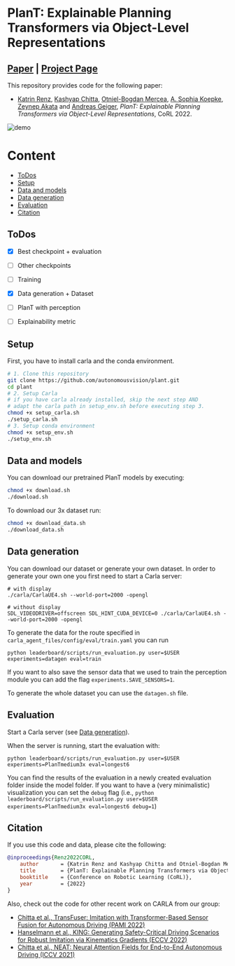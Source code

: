 # PlanT: Explainable Planning Transformers via Object-Level Representations

## [Paper](https://www.katrinrenz.de/plant/resources/2022_PlanT_CoRL.pdf) | [Project Page](http://www.katrinrenz.de/plant)


This repository provides code for the following paper:

- [Katrin Renz](https://www.katrinrenz.de), [Kashyap Chitta](https://kashyap7x.github.io/), [Otniel-Bogdan Mercea](https://merceaotniel.github.io/), [A. Sophia Koepke](https://www.eml-unitue.de/people/almut-sophia-koepke), [Zeynep Akata](https://www.eml-unitue.de/people/zeynep-akata) and [Andreas Geiger](http://www.cvlibs.net/),
*PlanT: Explainable Planning Transformers via Object-Level Representations*, CoRL 2022.  


![demo](gfx/plant_teaser.gif)

# Content
* [ToDos](#todos)
* [Setup](#setup)
* [Data and models](#data-and-models)
* [Data generation](#data-generation)
* [Evaluation](#evaluation)
* [Citation](#citation)

## ToDos
- [x] Best checkpoint + evaluation
- [ ] Other checkpoints
- [ ] Training
- [x] Data generation + Dataset
- [ ] PlanT with perception
- [ ] Explainability metric


## Setup
First, you have to install carla and the conda environment.

``` bash
# 1. Clone this repository
git clone https://github.com/autonomousvision/plant.git
cd plant
# 2. Setup Carla
# if you have carla already installed, skip the next step AND
# adapt the carla path in setup_env.sh before executing step 3.
chmod +x setup_carla.sh
./setup_carla.sh
# 3. Setup conda environment
chmod +x setup_env.sh
./setup_env.sh
```


## Data and models
You can download our pretrained PlanT models by executing:
``` bash
chmod +x download.sh
./download.sh
```

To download our 3x dataset run:
``` bash
chmod +x download_data.sh
./download_data.sh
```


## Data generation
You can download our dataset or generate your own dataset.
In order to generate your own one you first need to start a Carla server:
```
# with display
./carla/CarlaUE4.sh --world-port=2000 -opengl
```
```
# without display
SDL_VIDEODRIVER=offscreen SDL_HINT_CUDA_DEVICE=0 ./carla/CarlaUE4.sh --world-port=2000 -opengl
```

To generate the data for the route specified in `carla_agent_files/config/eval/train.yaml` you can run
```
python leaderboard/scripts/run_evaluation.py user=$USER experiments=datagen eval=train
```
If you want to also save the sensor data that we used to train the perception module you can add the flag `experiments.SAVE_SENSORS=1`.

To generate the whole dataset you can use the `datagen.sh` file.


## Evaluation
Start a Carla server (see [Data generation](#data-generation)).

When the server is running, start the evaluation with:
```
python leaderboard/scripts/run_evaluation.py user=$USER experiments=PlanTmedium3x eval=longest6
```
You can find the results of the evaluation in a newly created evaluation folder inside the model folder. If you want to have a (very minimalistic) visualization you can set the `debug` flag (i.e., `python leaderboard/scripts/run_evaluation.py user=$USER experiments=PlanTmedium3x eval=longest6 debug=1`)

## Citation
If you use this code and data, please cite the following:

```bibtex
@inproceedings{Renz2022CORL,
    author       = {Katrin Renz and Kashyap Chitta and Otniel-Bogdan Mercea and A. Sophia Koepke and Zeynep Akata and Andreas Geiger},
    title        = {PlanT: Explainable Planning Transformers via Object-Level Representations},
    booktitle    = {Conference on Robotic Learning (CoRL)},
    year         = {2022}
}
```

Also, check out the code for other recent work on CARLA from our group:
- [Chitta et al., TransFuser: Imitation with Transformer-Based Sensor Fusion for Autonomous Driving (PAMI 2022)](https://github.com/autonomousvision/transfuser)
- [Hanselmann et al., KING: Generating Safety-Critical Driving Scenarios for Robust Imitation via Kinematics Gradients (ECCV 2022)](https://github.com/autonomousvision/king)
- [Chitta et al., NEAT: Neural Attention Fields for End-to-End Autonomous Driving (ICCV 2021)](https://github.com/autonomousvision/neat)

